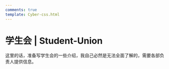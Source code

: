 ```yaml
---
comments: true
template: Cyber-css.html
---
```


# 学生会 | Student-Union

<!-- 求你了，别看这页网页 -->

这里的话，准备写学生会的一些介绍，我自己必然是无法全面了解的，需要各部负责人提供信息。